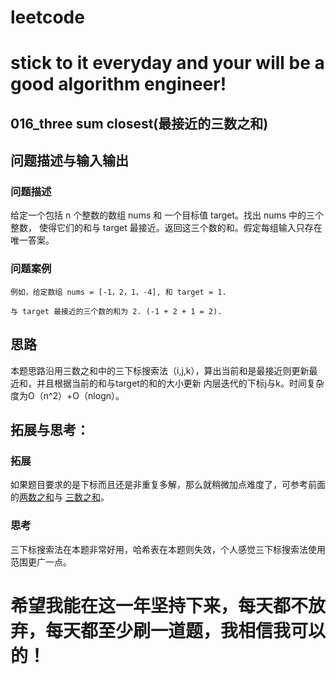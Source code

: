 # leetcode
# stick to it everyday and your will be a good algorithm engineer!
## 016_three sum closest(最接近的三数之和)
## 问题描述与输入输出

### 问题描述

给定一个包括 n 个整数的数组 nums 和 一个目标值 target。找出 nums 中的三个整数，
使得它们的和与 target 最接近。返回这三个数的和。假定每组输入只存在唯一答案。

### 问题案例

	例如，给定数组 nums = [-1，2，1，-4], 和 target = 1.

	与 target 最接近的三个数的和为 2. (-1 + 2 + 1 = 2).
 
## 思路			
本题思路沿用三数之和中的三下标搜索法（i,j,k），算出当前和是最接近则更新最近和，并且根据当前的和与target的和的大小更新
内层迭代的下标j与k。时间复杂度为O（n^2）+O（nlogn）。

## 拓展与思考：
### 拓展
如果题目要求的是下标而且还是非重复多解，那么就稍微加点难度了，可参考前面的[两数之和](https://github.com/Longerhaha/leetcode/tree/master/001_two%20sum)与
[三数之和](https://github.com/Longerhaha/leetcode/tree/master/015_three%20sum)。
### 思考
三下标搜索法在本题非常好用，哈希表在本题则失效，个人感觉三下标搜索法使用范围更广一点。
        
# 希望我能在这一年坚持下来，每天都不放弃，每天都至少刷一道题，我相信我可以的！
